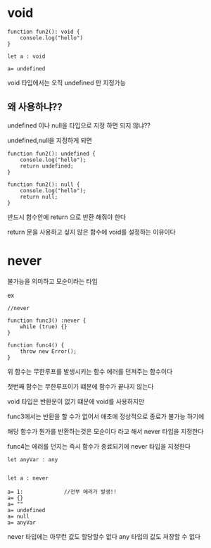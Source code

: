 # void 

```
function fun2(): void {
    console.log("hello")
}

let a : void 

a= undefined
```

void 타입에서는 오직 undefined 만 지정가능

## 왜 사용하냐??

undefined 이나 null을 타입으로 지정 하면 되지 않냐??

undefined,null을 지정하게 되면 

```
function fun2(): undefined {
    console.log("hello");
    return undefined;
}
```

```
function fun2(): null {
    console.log("hello");
    return null;
}
```

반드시 함수안에 return 으로  반환 해줘야 한다 

return 문을 사용하고 싶지 않은 함수에 void를 설정하는 이유이다

# never

불가능을 의미하고 모순이라는 타입

ex 
```
//never

function func3() :never {
    while (true) {}
}

function func4() {
    throw new Error();
}
```

위 함수는 무한루프를 발생시키는 함수 에러를 던져주는 함수이다 

첫번째 함수는 무한루프이기 떄문에 함수가 끝나지 않는다 

void 타입은 반환문이 없기 떄문에 void를 사용하지만 

func3에서는 반환을 할 수가 없어서 애초에 정상적으로 종료가 불가능 하기에 

해당 함수가 뭔가를 반환하는것은 모순이다 라고 해서 never 타입을 지정한다 

func4는 에러를 던지는 즉시 함수가 종료되기에 never 타입을 지정한다 

 

```
let anyVar : any


let a : never

a= 1:             //전부 에러가 발생!!
a= {}
a= ""
a= undefined
a= null
a= anyVar
```

never 타입에는 아무런 값도 할당할수 없다 any 타입의 값도 저장할 수 없다